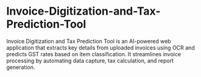 # Invoice-Digitization-and-Tax-Prediction-Tool
Invoice Digitization and Tax Prediction Tool is an AI-powered web application that extracts key details from uploaded invoices using OCR and predicts GST rates based on item classification. It streamlines invoice processing by automating data capture, tax calculation, and report generation.
